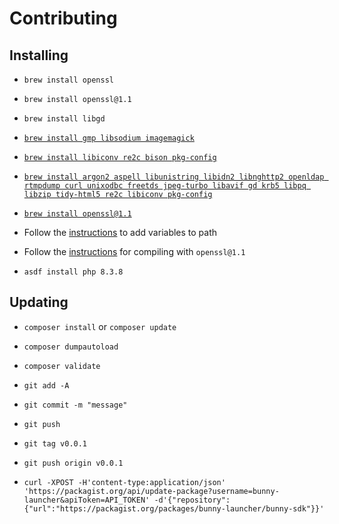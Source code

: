 # Contributing

## Installing

- `brew install openssl`
- `brew install openssl@1.1`
- `brew install libgd`
- [`brew install gmp libsodium imagemagick`](https://github.com/asdf-community/asdf-php?tab=readme-ov-file#macos)
- [`brew install libiconv re2c bison pkg-config`](https://github.com/asdf-community/asdf-php/issues/164#issuecomment-1930398294)
- [`brew install argon2 aspell libunistring libidn2 libnghttp2 openldap rtmpdump curl unixodbc freetds jpeg-turbo libavif gd krb5 libpq libzip tidy-html5 re2c libiconv pkg-config`](https://github.com/asdf-community/asdf-php/issues/164#issuecomment-2126486644)
- [`brew install openssl@1.1`](https://github.com/asdf-community/asdf-php/issues/163#issuecomment-1935891611)

- Follow the [instructions](https://github.com/asdf-community/asdf-php/issues/164#issuecomment-2126486644) to add variables to path
- Follow the [instructions](https://github.com/asdf-community/asdf-php/issues/163#issuecomment-1935891611) for compiling with `openssl@1.1`

- `asdf install php 8.3.8`

## Updating

- `composer install` or `composer update`
- `composer dumpautoload`
- `composer validate`

- `git add -A`
- `git commit -m "message"`
- `git push`
- `git tag v0.0.1`
- `git push origin v0.0.1`

- `curl -XPOST -H'content-type:application/json' 'https://packagist.org/api/update-package?username=bunny-launcher&apiToken=API_TOKEN' -d'{"repository":{"url":"https://packagist.org/packages/bunny-launcher/bunny-sdk"}}'`
